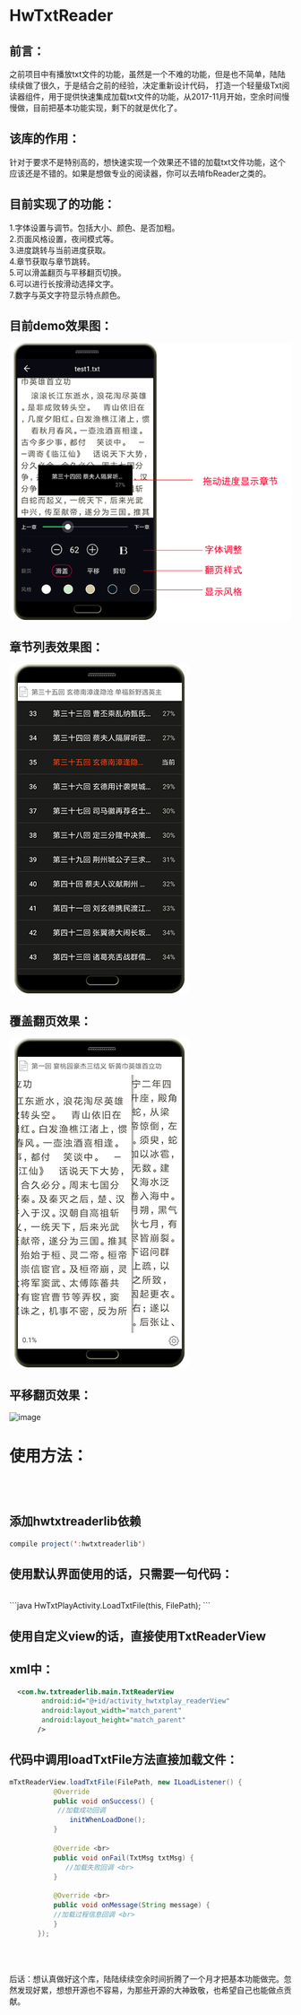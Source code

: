 # HwTxtReader
## 前言：
之前项目中有播放txt文件的功能，虽然是一个不难的功能，但是也不简单，陆陆续续做了很久，于是结合之前的经验，决定重新设计代码，
打造一个轻量级Txt阅读器组件，用于提供快速集成加载txt文件的功能，从2017-11月开始，空余时间慢慢做，目前把基本功能实现，剩下的就是优化了。

## 该库的作用：
针对于要求不是特别高的，想快速实现一个效果还不错的加载txt文件功能，这个应该还是不错的。如果是想做专业的阅读器，你可以去啃fbReader之类的。

## 目前实现了的功能：
1.字体设置与调节。包括大小、颜色、是否加粗。<br> 
2.页面风格设置，夜间模式等。<br> 
3.进度跳转与当前进度获取。<br> 
4.章节获取与章节跳转。<br> 
5.可以滑盖翻页与平移翻页切换。<br> 
6.可以进行长按滑动选择文字。<br> 
7.数字与英文字符显示特点颜色。<br> 


## 目前demo效果图：
![image](https://github.com/bifan-wei/HwTxtReader/blob/master/pics/ic_reader1.png)

## 章节列表效果图：
![image](https://github.com/bifan-wei/HwTxtReader/blob/master/pics/ic_chaper.png)

## 覆盖翻页效果：
![image](https://github.com/bifan-wei/HwTxtReader/blob/master/pics/ic_cover.png)

## 平移翻页效果：
![image](https://github.com/bifan-wei/HwTxtReader/blob/master/pics/ic_translate.png)


# 使用方法：
<br>
<br>

## 添加hwtxtreaderlib依赖 
```java
compile project(':hwtxtreaderlib')
```
##  使用默认界面使用的话，只需要一句代码： 
<br> 
 ```java
 HwTxtPlayActivity.LoadTxtFile(this, FilePath);
 ```
<br>

## 使用自定义view的话，直接使用TxtReaderView 
## xml中：
```xml
  <com.hw.txtreaderlib.main.TxtReaderView 
        android:id="@+id/activity_hwtxtplay_readerView" 
        android:layout_width="match_parent"  
        android:layout_height="match_parent" 
       />
```

## 代码中调用loadTxtFile方法直接加载文件：
 
 ```java
 mTxtReaderView.loadTxtFile(FilePath, new ILoadListener() { 
            @Override 
            public void onSuccess() { 
             //加载成功回调 
                initWhenLoadDone(); 
            } 

            @Override <br> 
            public void onFail(TxtMsg txtMsg) { 
               //加载失败回调 <br> 
            } 

            @Override <br> 
            public void onMessage(String message) {  
            //加载过程信息回调 <br> 
            } 
        }); 
```
<br> 
<br> 

后话：想认真做好这个库，陆陆续续空余时间折腾了一个月才把基本功能做完。忽然发现好累，想想开源也不容易，为那些开源的大神致敬，也希望自己也能做点贡献。<br> 

